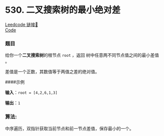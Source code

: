# 530. 二叉搜索树的最小绝对差 

[Leedcode 链接🔗](https://leetcode.cn/problems/minimum-absolute-difference-in-bst/description/)  
[Code](https://github.com/alstondu/lc/blob/main/530/530.cpp)

### 题目

给你一个**二叉搜索树**的根节点 ```root``` ，返回 树中任意两不同节点值之间的最小差值 。

差值是一个正数，其数值等于两值之差的绝对值。

####示例

**输入**：```root = [4,2,6,1,3]```

**输出**：```1```

### 算法:

中序遍历，双指针获取当前节点和前一节点差值，保存最小的一个。
